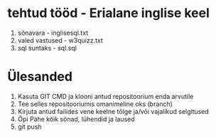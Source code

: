 # tehtud tööd - Erialane inglise keel

1. sõnavara - inglisesql.txt
2. valed vastused - w3quizz.txt
3. sql suntaks - sql.sql





# Ülesanded

1. Kasuta GIT CMD ja klooni antud repositoorium enda arvutile
2. Tee selles repositooriumis omanimeline oks (branch)
3. Kirjuta antud failides vene keelne tõlge ja/või vajalikud selgitused
4. Õpi Pähe kõik sõnad, lühendid ja laused
5. git push
